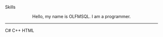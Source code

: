 <bold>Skills</bold>
<center>Hello, my name is OLFMSQL. I am a programmer.</center>
<hr></hr>

C#
C++
HTML
